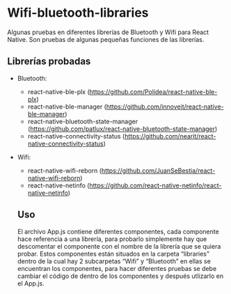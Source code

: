 # Wifi-bluetooth-libraries
Algunas pruebas en diferentes librerías de Bluetooth y Wifi para React Native.
Son pruebas de algunas pequeñas funciones de las librerías.

## Librerías probadas
- Bluetooth:
  - react-native-ble-plx (https://github.com/Polidea/react-native-ble-plx) 
  - react-native-ble-manager (https://github.com/innoveit/react-native-ble-manager) 
  - react-native-bluetooth-state-manager (https://github.com/patlux/react-native-bluetooth-state-manager)
  - react-native-connectivity-status (https://github.com/nearit/react-native-connectivity-status)
 
- Wifi:
  - react-native-wifi-reborn (https://github.com/JuanSeBestia/react-native-wifi-reborn) 
  - react-native-netinfo (https://github.com/react-native-netinfo/react-native-netinfo)
  
  ## Uso
  El archivo App.js contiene diferentes componentes, cada componente hace referencia a una librería, 
  para probarlo simplemente hay que descomentar el componente con el nombre de la librería que se quiera probar. 
  Estos componentes están situados en la carpeta “libraries” dentro de la cual hay 2 subcarpetas “Wifi” y “Bluetooth” en ellas se encuentran los componentes, 
  para hacer diferentes pruebas se debe cambiar el código de dentro de los componentes y después utlizarlo en el App.js.
